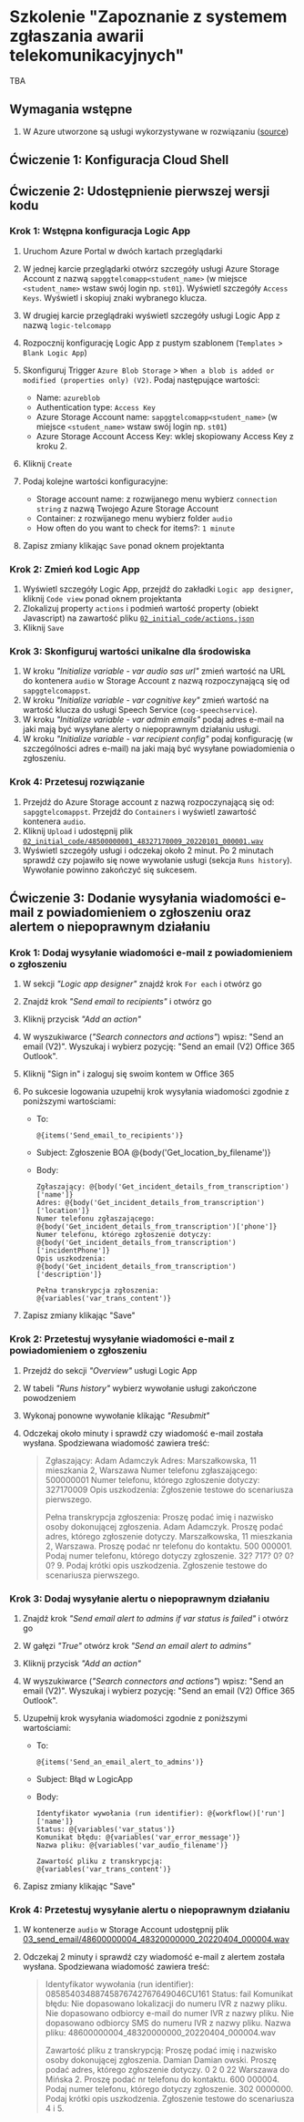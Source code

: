 # Szkolenie "Zapoznanie z systemem zgłaszania awarii telekomunikacyjnych"

TBA

## Wymagania wstępne

1. W Azure utworzone są usługi wykorzystywane w rozwiązaniu ([source](./00_init/))

## Ćwiczenie 1: Konfiguracja Cloud Shell

## Ćwiczenie 2: Udostępnienie pierwszej wersji kodu

### Krok 1: Wstępna konfiguracja Logic App

1. Uruchom Azure Portal w dwóch kartach przeglądarki
1. W jednej karcie przeglądarki otwórz szczegóły usługi Azure Storage Account z nazwą `sapggtelcomapp<student_name>` (w miejsce `<student_name>` wstaw swój login np. `st01`). Wyświetl szczegóły `Access Keys`. Wyświetl i skopiuj znaki wybranego klucza.
1. W drugiej karcie przeglądraki wyświetl szczegóły usługi Logic App z nazwą `logic-telcomapp`
1. Rozpocznij konfigurację Logic App z pustym szablonem (`Templates` > `Blank Logic App`)
1. Skonfiguruj Trigger `Azure Blob Storage` > `When a blob is added or modified (properties only) (V2)`. Podaj następujące wartości:

    - Name: `azureblob`
    - Authentication type: `Access Key`
    - Azure Storage Account name: `sapggtelcomapp<student_name>` (w miejsce `<student_name>` wstaw swój login np. `st01`)
    - Azure Storage Account Access Key: wklej skopiowany Access Key z kroku 2.

1. Kliknij `Create`
1. Podaj kolejne wartości konfiguracyjne:

    - Storage account name: z rozwijanego menu wybierz `connection string` z nazwą Twojego Azure Storage Account
    - Container: z rozwijanego menu wybierz folder `audio`
    - How often do you want to check for items?: `1 minute`

1. Zapisz zmiany klikając `Save` ponad oknem projektanta

### Krok 2: Zmień kod Logic App

1. Wyświetl szczegóły Logic App, przejdź do zakładki `Logic app designer`, kliknij `Code view` ponad oknem projektanta
1. Zlokalizuj property `actions` i podmień wartość property (obiekt Javascript) na zawartość pliku [`02_initial_code/actions.json`](./02_initial_code/actions.json)
1. Kliknij `Save`

### Krok 3: Skonfiguruj wartości unikalne dla środowiska

1. W kroku _"Initialize variable - var audio sas url"_ zmień wartość na URL do kontenera `audio` w Storage Account z nazwą rozpoczynającą się od `sapggtelcomappst`.
1. W kroku _"Initialize variable - var cognitive key"_ zmień wartość na wartość klucza do usługi Speech Service (`cog-speechservice`).
1. W kroku _"Initialize variable - var admin emails"_ podaj adres e-mail na jaki mają być wysyłane alerty o niepoprawnym działaniu usługi.
1. W kroku _"Initialize variable - var recipient config"_ podaj konfigurację (w szczególności adres e-mail) na jaki mają być wysyłane powiadomienia o zgłoszeniu.

### Krok 4: Przetesuj rozwiązanie

1. Przejdź do Azure Storage account z nazwą rozpoczynającą się od: `sapggtelcomappst`. Przejdź do `Containers` i wyświetl zawartość kontenera `audio`.
1. Kliknij `Upload` i udostępnij plik [`02_initial_code/48500000001_48327170009_20220101_000001.wav`](./02_initial_code/48500000001_48327170009_20220101_000001.wav)
1. Wyświetl szczegóły usługi i odczekaj około 2 minut. Po 2 minutach sprawdź czy pojawiło się nowe wywołanie usługi (sekcja `Runs history`). Wywołanie powinno zakończyć się sukcesem.

## Ćwiczenie 3: Dodanie wysyłania wiadomości e-mail z powiadomieniem o zgłoszeniu oraz alertem o niepoprawnym działaniu

### Krok 1: Dodaj wysyłanie wiadomości e-mail z powiadomieniem o zgłoszeniu

1. W sekcji _"Logic app designer"_ znajdź krok `For each` i otwórz go
1. Znajdź krok _"Send email to recipients"_ i otwórz go
1. Kliknij przycisk _"Add an action"_
1. W wyszukiwarce (_"Search connectors and actions"_) wpisz: "Send an email (V2)". Wyszukaj i wybierz pozycję: "Send an email (V2) Office 365 Outlook".
1. Kliknij "Sign in" i zaloguj się swoim kontem w Office 365
1. Po sukcesie logowania uzupełnij krok wysyłania wiadomości zgodnie z poniższymi wartościami:

    - To: 

        ```
        @{items('Send_email_to_recipients')}
        ```

    - Subject: Zgłoszenie BOA @{body('Get_location_by_filename')}
    - Body: 

        ```
        Zgłaszający: @{body('Get_incident_details_from_transcription')['name']}
        Adres: @{body('Get_incident_details_from_transcription')['location']}
        Numer telefonu zgłaszającego: @{body('Get_incident_details_from_transcription')['phone']}
        Numer telefonu, którego zgłoszenie dotyczy: @{body('Get_incident_details_from_transcription')['incidentPhone']}
        Opis uszkodzenia: @{body('Get_incident_details_from_transcription')['description']}

        Pełna transkrypcja zgłoszenia:
        @{variables('var_trans_content')}
        ```

1. Zapisz zmiany klikając "Save"

### Krok 2: Przetestuj wysyłanie wiadomości e-mail z powiadomieniem o zgłoszeniu

1. Przejdź do sekcji _"Overview"_ usługi Logic App
1. W tabeli _"Runs history"_ wybierz wywołanie usługi zakończone powodzeniem
1. Wykonaj ponowne wywołanie klikając _"Resubmit"_
1. Odczekaj około minuty i sprawdź czy wiadomość e-mail została wysłana. Spodziewana wiadomość zawiera treść:

    > Zgłaszający: Adam Adamczyk
    > Adres: Marszałkowska, 11 mieszkania 2, Warszawa
    > Numer telefonu zgłaszającego: 500000001
    > Numer telefonu, którego zgłoszenie dotyczy: 327170009
    > Opis uszkodzenia: Zgłoszenie testowe do scenariusza pierwszego.
    > 
    > Pełna transkrypcja zgłoszenia:
    > Proszę podać imię i nazwisko osoby dokonującej zgłoszenia. Adam Adamczyk. Proszę podać adres, którego zgłoszenie dotyczy. Marszałkowska, 11 mieszkania 2, Warszawa. Proszę podać nr telefonu do kontaktu. 500 000001. Podaj numer telefonu, którego dotyczy zgłoszenie. 32? 717? 0? 0? 0? 9. Podaj krótki opis uszkodzenia. Zgłoszenie testowe do scenariusza pierwszego.

### Krok 3: Dodaj wysyłanie alertu o niepoprawnym działaniu

1. Znajdź krok _"Send email alert to admins if var status is failed"_ i otwórz go
1. W gałęzi _"True"_ otwórz krok _"Send an email alert to admins"_
1. Kliknij przycisk _"Add an action"_
1. W wyszukiwarce (_"Search connectors and actions"_) wpisz: "Send an email (V2)". Wyszukaj i wybierz pozycję: "Send an email (V2) Office 365 Outlook".
1. Uzupełnij krok wysyłania wiadomości zgodnie z poniższymi wartościami:

    - To: 

        ```
        @{items('Send_an_email_alert_to_admins')}
        ```

    - Subject: Błąd w LogicApp
    - Body: 

        ```
        Identyfikator wywołania (run identifier): @{workflow()['run']['name']}
        Status: @{variables('var_status')}
        Komunikat błędu: @{variables('var_error_message')}
        Nazwa pliku: @{variables('var_audio_filename')}

        Zawartość pliku z transkrypcją:
        @{variables('var_trans_content')}
        ```

1. Zapisz zmiany klikając "Save"

### Krok 4: Przetestuj wysyłanie alertu o niepoprawnym działaniu

1. W kontenerze `audio` w Storage Account udostępnij plik [03_send_email/48600000004_48320000000_20220404_000004.wav](./03_send_email/48600000004_48320000000_20220404_000004.wav)
1. Odczekaj 2 minuty i sprawdź czy wiadomość e-mail z alertem została wysłana. Spodziewana wiadomość zawiera treść:

    > Identyfikator wywołania (run identifier): 08585403488745876742767649046CU161
    > Status: fail
    > Komunikat błędu: Nie dopasowano lokalizacji do numeru IVR z nazwy pliku. Nie dopasowano odbiorcy e-mail do numer IVR z nazwy pliku. Nie dopasowano odbiorcy SMS do numeru IVR z nazwy pliku. 
    > Nazwa pliku: 48600000004_48320000000_20220404_000004.wav
    > 
    > Zawartość pliku z transkrypcją:
    > Proszę podać imię i nazwisko osoby dokonującej zgłoszenia. Damian Damian owski. Proszę podać adres, którego zgłoszenie dotyczy. 0 2 0 22 Warszawa do Mińska 2. Proszę podać nr telefonu do kontaktu. 600 000004. Podaj numer telefonu, którego dotyczy zgłoszenie. 302 0000000. Podaj krótki opis uszkodzenia. Zgłoszenie testowe do scenariusza 4 i 5.

